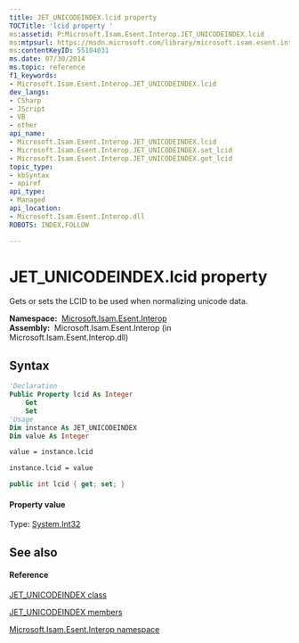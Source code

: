 ```yaml
---
title: JET_UNICODEINDEX.lcid property 
TOCTitle: 'lcid property '
ms:assetid: P:Microsoft.Isam.Esent.Interop.JET_UNICODEINDEX.lcid
ms:mtpsurl: https://msdn.microsoft.com/library/microsoft.isam.esent.interop.jet_unicodeindex.lcid(v=EXCHG.10)
ms:contentKeyID: 55104031
ms.date: 07/30/2014
ms.topic: reference
f1_keywords:
- Microsoft.Isam.Esent.Interop.JET_UNICODEINDEX.lcid
dev_langs:
- CSharp
- JScript
- VB
- other
api_name: 
- Microsoft.Isam.Esent.Interop.JET_UNICODEINDEX.lcid
- Microsoft.Isam.Esent.Interop.JET_UNICODEINDEX.set_lcid
- Microsoft.Isam.Esent.Interop.JET_UNICODEINDEX.get_lcid
topic_type: 
- kbSyntax
- apiref
api_type: 
- Managed
api_location: 
- Microsoft.Isam.Esent.Interop.dll
ROBOTS: INDEX,FOLLOW

---
```


# JET_UNICODEINDEX.lcid property

Gets or sets the LCID to be used when normalizing unicode data.

**Namespace:**  [Microsoft.Isam.Esent.Interop](./microsoft.isam.esent.interop-namespace.md)  
**Assembly:**  Microsoft.Isam.Esent.Interop (in Microsoft.Isam.Esent.Interop.dll)

## Syntax

``` vb
'Declaration
Public Property lcid As Integer
    Get
    Set
'Usage
Dim instance As JET_UNICODEINDEX
Dim value As Integer

value = instance.lcid

instance.lcid = value
```

``` csharp
public int lcid { get; set; }
```

#### Property value

Type: [System.Int32](/dotnet/api/system.int32)  

## See also

#### Reference

[JET_UNICODEINDEX class](./jet-unicodeindex-class.md)

[JET_UNICODEINDEX members](./jet-unicodeindex-members.md)

[Microsoft.Isam.Esent.Interop namespace](./microsoft.isam.esent.interop-namespace.md)